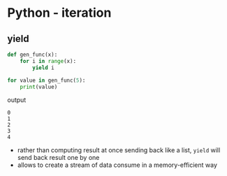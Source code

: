 # Python - iteration

## yield

```py
def gen_func(x):
    for i in range(x):
        yield i

for value in gen_func(5):
    print(value)
```

output

```
0
1
2
3
4
```

- rather than computing result at once sending back like a list, `yield` will send back result one by one
- allows to create a stream of data consume in a memory-efficient way
